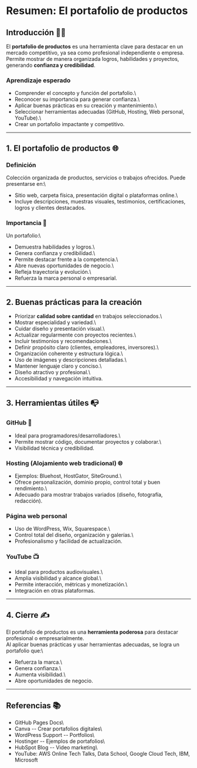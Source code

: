 # Resumen: El portafolio de productos

## Introducción 🧑‍💻

El **portafolio de productos** es una herramienta clave para destacar en
un mercado competitivo, ya sea como profesional independiente o
empresa.\
Permite mostrar de manera organizada logros, habilidades y proyectos,
generando **confianza y credibilidad**.

### Aprendizaje esperado

-   Comprender el concepto y función del portafolio.\
-   Reconocer su importancia para generar confianza.\
-   Aplicar buenas prácticas en su creación y mantenimiento.\
-   Seleccionar herramientas adecuadas (GitHub, Hosting, Web personal,
    YouTube).\
-   Crear un portafolio impactante y competitivo.

------------------------------------------------------------------------

## 1. El portafolio de productos 🌐

### Definición

Colección organizada de productos, servicios o trabajos ofrecidos. Puede
presentarse en:\
- Sitio web, carpeta física, presentación digital o plataformas online.\
- Incluye descripciones, muestras visuales, testimonios,
certificaciones, logros y clientes destacados.

### Importancia 🔄

Un portafolio:\
- Demuestra habilidades y logros.\
- Genera confianza y credibilidad.\
- Permite destacar frente a la competencia.\
- Abre nuevas oportunidades de negocio.\
- Refleja trayectoria y evolución.\
- Refuerza la marca personal o empresarial.

------------------------------------------------------------------------

## 2. Buenas prácticas para la creación

-   Priorizar **calidad sobre cantidad** en trabajos seleccionados.\
-   Mostrar especialidad y variedad.\
-   Cuidar diseño y presentación visual.\
-   Actualizar regularmente con proyectos recientes.\
-   Incluir testimonios y recomendaciones.\
-   Definir propósito claro (clientes, empleadores, inversores).\
-   Organización coherente y estructura lógica.\
-   Uso de imágenes y descripciones detalladas.\
-   Mantener lenguaje claro y conciso.\
-   Diseño atractivo y profesional.\
-   Accesibilidad y navegación intuitiva.

------------------------------------------------------------------------

## 3. Herramientas útiles 📭

### GitHub 📑

-   Ideal para programadores/desarrolladores.\
-   Permite mostrar código, documentar proyectos y colaborar.\
-   Visibilidad técnica y credibilidad.

### Hosting (Alojamiento web tradicional) 🌐

-   Ejemplos: Bluehost, HostGator, SiteGround.\
-   Ofrece personalización, dominio propio, control total y buen
    rendimiento.\
-   Adecuado para mostrar trabajos variados (diseño, fotografía,
    redacción).

### Página web personal

-   Uso de WordPress, Wix, Squarespace.\
-   Control total del diseño, organización y galerías.\
-   Profesionalismo y facilidad de actualización.

### YouTube 📺

-   Ideal para productos audiovisuales.\
-   Amplia visibilidad y alcance global.\
-   Permite interacción, métricas y monetización.\
-   Integración en otras plataformas.

------------------------------------------------------------------------

## 4. Cierre ✍️

El portafolio de productos es una **herramienta poderosa** para destacar
profesional o empresarialmente.\
Al aplicar buenas prácticas y usar herramientas adecuadas, se logra un
portafolio que:\
- Refuerza la marca.\
- Genera confianza.\
- Aumenta visibilidad.\
- Abre oportunidades de negocio.

------------------------------------------------------------------------

## Referencias 📚

-   GitHub Pages Docs\
-   Canva -- Crear portafolios digitales\
-   WordPress Support -- Portfolios\
-   Hostinger -- Ejemplos de portafolios\
-   HubSpot Blog -- Video marketing\
-   YouTube: AWS Online Tech Talks, Data School, Google Cloud Tech, IBM,
    Microsoft

